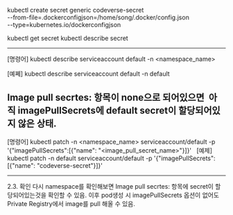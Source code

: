 kubectl create secret generic codeverse-secret \
  --from-file=.dockerconfigjson=/home/song/.docker/config.json \
  --type=kubernetes.io/dockerconfigjson


kubectl get secret
kubectl describe secret



----  

[명령어]
kubectl describe serviceaccount default -n <namespace_name>

[예쩨]
kubectl describe serviceaccount default -n default

Image pull secrtes: 항목이 none으로 되어있으면 
아직 imagePullSecrets에 default secret이 할당되어있지 않은 상태.
----


[명령어]
kubectl patch -n <namespace_name> serviceaccount/default -p '{"imagePullSecrets":[{"name": "<image_pull_secret_name>"}]}'
 
[예제]
kubectl patch -n default serviceaccount/default -p '{"imagePullSecrets":[{"name": "codeverse-secret"}]}'


----

2.3. 확인
다시 namespace를 확인해보면
Image pull secrtes: 항목에 secret이 할당되어있는것을 확인할 수 있음.
이후 pod생성 시 imagePullSecrets 옵션이 없어도
Private Registry에서 image를 pull 해올 수 있음.
